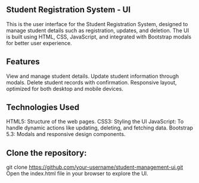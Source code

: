 Student Registration System - UI
------------------------------------
This is the user interface for the Student Registration System, designed to manage student details such as registration, updates, and deletion. The UI is built using HTML, CSS, JavaScript, and integrated with Bootstrap modals for better user experience.

Features
-------------
View and manage student details.
Update student information through modals.
Delete student records with confirmation.
Responsive layout, optimized for both desktop and mobile devices.

Technologies Used
------------------
HTML5: Structure of the web pages.
CSS3: Styling the UI
JavaScript: To handle dynamic actions like updating, deleting, and fetching data.
Bootstrap 5.3: Modals and responsive design components.

Clone the repository:
---------------------
git clone https://github.com/your-username/student-management-ui.git
Open the index.html file in your browser to explore the UI.
